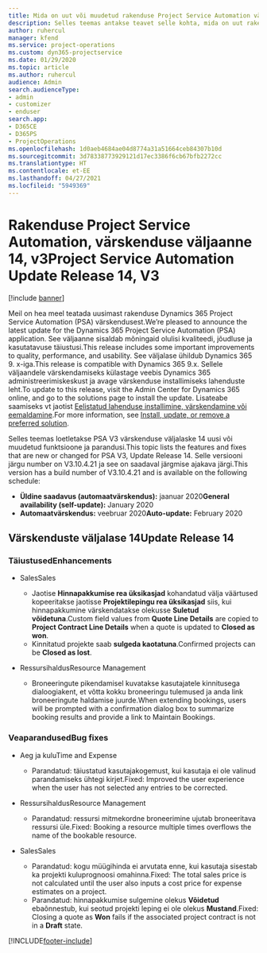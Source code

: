 ```yaml
---
title: Mida on uut või muudetud rakenduse Project Service Automation värskenduse väljaandes 14, V3
description: Selles teemas antakse teavet selle kohta, mida on uut rakenduse Project Service Automation värskenduse väljaandes 14, v3.
author: ruhercul
manager: kfend
ms.service: project-operations
ms.custom: dyn365-projectservice
ms.date: 01/29/2020
ms.topic: article
ms.author: ruhercul
audience: Admin
search.audienceType:
- admin
- customizer
- enduser
search.app:
- D365CE
- D365PS
- ProjectOperations
ms.openlocfilehash: 1d0aeb4684ae04d8774a31a51664ceb84307b10d
ms.sourcegitcommit: 3d78338773929121d17ec3386f6cb67bfb2272cc
ms.translationtype: HT
ms.contentlocale: et-EE
ms.lasthandoff: 04/27/2021
ms.locfileid: "5949369"
---
```

# <a name="project-service-automation-update-release-14-v3"></a><span data-ttu-id="173cb-103">Rakenduse Project Service Automation, värskenduse väljaanne 14, v3</span><span class="sxs-lookup"><span data-stu-id="173cb-103">Project Service Automation Update Release 14, V3</span></span>

[!include [banner](../includes/psa-now-project-operations.md)]

<span data-ttu-id="173cb-104">Meil on hea meel teatada uusimast rakenduse Dynamics 365 Project Service Automation (PSA) värskendusest.</span><span class="sxs-lookup"><span data-stu-id="173cb-104">We’re pleased to announce the latest update for the Dynamics 365 Project Service Automation (PSA) application.</span></span> <span data-ttu-id="173cb-105">See väljaanne sisaldab mõningaid olulisi kvaliteedi, jõudluse ja kasutatavuse täiustusi.</span><span class="sxs-lookup"><span data-stu-id="173cb-105">This release includes some important improvements to quality, performance, and usability.</span></span> <span data-ttu-id="173cb-106">See väljalase ühildub Dynamics 365 9. x-iga.</span><span class="sxs-lookup"><span data-stu-id="173cb-106">This release is compatible with Dynamics 365 9.x.</span></span> <span data-ttu-id="173cb-107">Sellele väljaandele värskendamiseks külastage veebis Dynamics 365 administreerimiskeskust ja avage värskenduse installimiseks lahenduste leht.</span><span class="sxs-lookup"><span data-stu-id="173cb-107">To update to this release, visit the Admin Center for Dynamics 365 online, and go to the solutions page to install the update.</span></span> <span data-ttu-id="173cb-108">Lisateabe saamiseks vt jaotist [Eelistatud lahenduse installimine, värskendamine või eemaldamine](/power-platform/admin/install-remove-preferred-solution).</span><span class="sxs-lookup"><span data-stu-id="173cb-108">For more information, see [Install, update, or remove a preferred solution](/power-platform/admin/install-remove-preferred-solution).</span></span>

<span data-ttu-id="173cb-109">Selles teemas loetletakse PSA V3 värskenduse väljalaske 14 uusi või muudetud funktsioone ja parandusi.</span><span class="sxs-lookup"><span data-stu-id="173cb-109">This topic lists the features and fixes that are new or changed for PSA V3, Update Release 14.</span></span> <span data-ttu-id="173cb-110">Selle versiooni järgu number on V3.10.4.21 ja see on saadaval järgmise ajakava järgi.</span><span class="sxs-lookup"><span data-stu-id="173cb-110">This version has a build number of V3.10.4.21 and is available on the following schedule:</span></span>

- <span data-ttu-id="173cb-111">**Üldine saadavus (automaatvärskendus):** jaanuar 2020</span><span class="sxs-lookup"><span data-stu-id="173cb-111">**General availability (self-update):** January 2020</span></span>
- <span data-ttu-id="173cb-112">**Automaatvärskendus:** veebruar 2020</span><span class="sxs-lookup"><span data-stu-id="173cb-112">**Auto-update:** February 2020</span></span>

## <a name="update-release-14"></a><span data-ttu-id="173cb-113">Värskenduste väljalase 14</span><span class="sxs-lookup"><span data-stu-id="173cb-113">Update Release 14</span></span>

### <a name="enhancements"></a><span data-ttu-id="173cb-114">Täiustused</span><span class="sxs-lookup"><span data-stu-id="173cb-114">Enhancements</span></span>

- <span data-ttu-id="173cb-115">Sales</span><span class="sxs-lookup"><span data-stu-id="173cb-115">Sales</span></span>

     - <span data-ttu-id="173cb-116">Jaotise **Hinnapakkumise rea üksikasjad** kohandatud välja väärtused kopeeritakse jaotisse **Projektilepingu rea üksikasjad** siis, kui hinnapakkumine värskendatakse olekusse **Suletud võidetuna**.</span><span class="sxs-lookup"><span data-stu-id="173cb-116">Custom field values from **Quote Line Details** are copied to **Project Contract Line Details** when a quote is updated to **Closed as won**.</span></span>
     - <span data-ttu-id="173cb-117">Kinnitatud projekte saab **sulgeda kaotatuna**.</span><span class="sxs-lookup"><span data-stu-id="173cb-117">Confirmed projects can be **Closed as lost**.</span></span>

- <span data-ttu-id="173cb-118">Ressursihaldus</span><span class="sxs-lookup"><span data-stu-id="173cb-118">Resource Management</span></span>

     - <span data-ttu-id="173cb-119">Broneeringute pikendamisel kuvatakse kasutajatele kinnitusega dialoogiakent, et võtta kokku broneeringu tulemused ja anda link broneeringute haldamise juurde.</span><span class="sxs-lookup"><span data-stu-id="173cb-119">When extending bookings, users will be prompted with a confirmation dialog box to summarize booking results and provide a link to Maintain Bookings.</span></span>


### <a name="bug-fixes"></a><span data-ttu-id="173cb-120">Veaparandused</span><span class="sxs-lookup"><span data-stu-id="173cb-120">Bug fixes</span></span>

- <span data-ttu-id="173cb-121">Aeg ja kulu</span><span class="sxs-lookup"><span data-stu-id="173cb-121">Time and Expense</span></span>

     - <span data-ttu-id="173cb-122">Parandatud: täiustatud kasutajakogemust, kui kasutaja ei ole valinud parandamiseks ühtegi kirjet.</span><span class="sxs-lookup"><span data-stu-id="173cb-122">Fixed: Improved the user experience when the user has not selected any entries to be corrected.</span></span>

- <span data-ttu-id="173cb-123">Ressursihaldus</span><span class="sxs-lookup"><span data-stu-id="173cb-123">Resource Management</span></span>

     - <span data-ttu-id="173cb-124">Parandatud: ressursi mitmekordne broneerimine ujutab broneeritava ressursi üle.</span><span class="sxs-lookup"><span data-stu-id="173cb-124">Fixed: Booking a resource multiple times overflows the name of the bookable resource.</span></span>

- <span data-ttu-id="173cb-125">Sales</span><span class="sxs-lookup"><span data-stu-id="173cb-125">Sales</span></span>

     - <span data-ttu-id="173cb-126">Parandatud: kogu müügihinda ei arvutata enne, kui kasutaja sisestab ka projekti kuluprognoosi omahinna.</span><span class="sxs-lookup"><span data-stu-id="173cb-126">Fixed: The total sales price is not calculated until the user also inputs a cost price for expense estimates on a project.</span></span>
     - <span data-ttu-id="173cb-127">Parandatud: hinnapakkumise sulgemine olekus **Võidetud** ebaõnnestub, kui seotud projekti leping ei ole olekus **Mustand**.</span><span class="sxs-lookup"><span data-stu-id="173cb-127">Fixed: Closing a quote as **Won** fails if the associated project contract is not in a **Draft** state.</span></span>



[!INCLUDE[footer-include](../includes/footer-banner.md)]